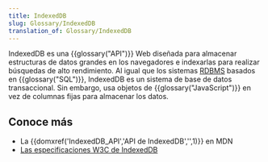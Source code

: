 ```yaml
---
title: IndexedDB
slug: Glossary/IndexedDB
translation_of: Glossary/IndexedDB
---
```

IndexedDB es una {{glossary("API")}} Web diseñada para almacenar estructuras de datos grandes en los navegadores e indexarlas para realizar búsquedas de alto rendimiento. Al igual que los sistemas [RDBMS](https://es.wikipedia.org/wiki/Sistema_de_gesti%C3%B3n_de_bases_de_datos_relacionales) basados en {{glossary("SQL")}}, IndexedDB es un sistema de base de datos transaccional. Sin embargo, usa objetos de {{glossary("JavaScript")}} en vez de columnas fijas para almacenar los datos.

## Conoce más

- La {{domxref('IndexedDB_API','API de IndexedDB','',1)}} en MDN
- [Las especificaciones W3C de IndexedDB](http://w3c.github.io/IndexedDB/)
